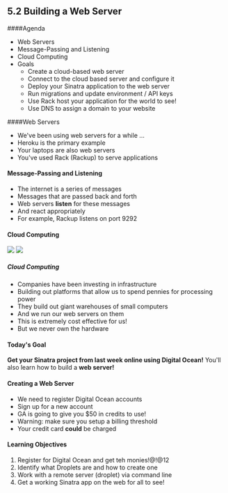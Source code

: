 ## 5.2 Building a Web Server


####Agenda

* Web Servers
* Message-Passing and Listening
* Cloud Computing
* Goals
  * Create a cloud-based web server
  * Connect to the cloud based server and configure it
  * Deploy your Sinatra application to the web server
  * Run migrations and update environment / API keys
  * Use Rack host your application for the world to see!
  * Use DNS to assign a domain to your website


####Web Servers

* We've been using web servers for a while ...
* Heroku is the primary example
* Your laptops are also web servers
* You've used Rack (Rackup) to serve applications


#### Message-Passing and Listening

* The internet is a series of messages
* Messages that are passed back and forth
* Web servers **listen** for these messages
* And react appropriately
* For example, Rackup listens on port 9292

#### Cloud Computing

<img src='http://microsoft-news.com/wp-content/uploads/2014/09/Azure-logo.jpg'>

<img src='http://paweljaniak.co.za/images/digitalocean.png'>


##### Cloud Computing

* Companies have been investing in infrastructure
* Building out platforms that allow us to spend pennies for processing power
* They build out giant warehouses of small computers
* And we run our web servers on them
* This is extremely cost effective for us!
* But we never own the hardware

#### Today's Goal

**Get your Sinatra project from last week online using Digital Ocean!** You'll also learn how to build a **web server!**

#### Creating a Web Server

* We need to register Digital Ocean accounts
* Sign up for a new account
* GA is going to give you $50 in credits to use!
* Warning: make sure you setup a billing threshold
* Your credit card **could** be charged

#### Learning Objectives
  1. Register for Digital Ocean and get teh monies!@!@12
  2. Identify what Droplets are and how to create one
  3. Work with a remote server (droplet) via command line
  5. Get a working Sinatra app on the web for all to see!
